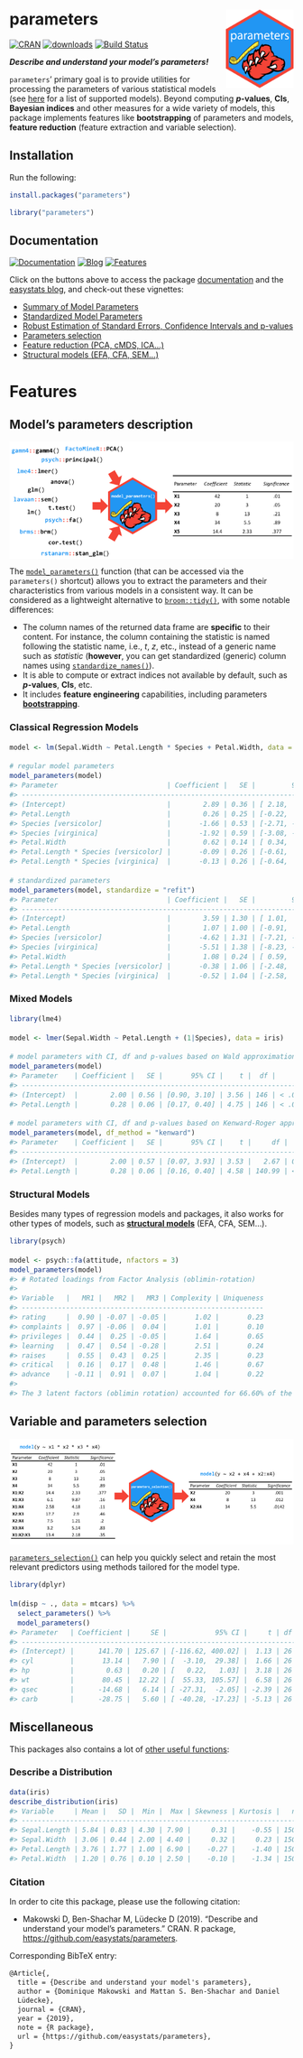 
# parameters <img src='man/figures/logo.png' align="right" height="139" />

[![CRAN](http://www.r-pkg.org/badges/version/parameters)](https://cran.r-project.org/package=parameters)
[![downloads](http://cranlogs.r-pkg.org/badges/parameters)](https://cran.r-project.org/package=parameters)
[![Build
Status](https://travis-ci.org/easystats/parameters.svg?branch=master)](https://travis-ci.org/easystats/parameters)

***Describe and understand your model’s parameters\!***

`parameters`’ primary goal is to provide utilities for processing the
parameters of various statistical models (see
[here](https://easystats.github.io/insight/) for a list of supported
models). Beyond computing ***p*-values**, **CIs**, **Bayesian indices**
and other measures for a wide variety of models, this package implements
features like **bootstrapping** of parameters and models, **feature
reduction** (feature extraction and variable selection).

## Installation

Run the following:

``` r
install.packages("parameters")
```

``` r
library("parameters")
```

## Documentation

[![Documentation](https://img.shields.io/badge/documentation-parameters-orange.svg?colorB=E91E63)](https://easystats.github.io/parameters/)
[![Blog](https://img.shields.io/badge/blog-easystats-orange.svg?colorB=FF9800)](https://easystats.github.io/blog/posts/)
[![Features](https://img.shields.io/badge/features-parameters-orange.svg?colorB=2196F3)](https://easystats.github.io/parameters/reference/index.html)

Click on the buttons above to access the package
[documentation](https://easystats.github.io/parameters/) and the
[easystats blog](https://easystats.github.io/blog/posts/), and check-out
these vignettes:

  - [Summary of Model
    Parameters](https://easystats.github.io/parameters/articles/model_parameters.html)
  - [Standardized Model
    Parameters](https://easystats.github.io/parameters/articles/model_parameters_standardized.html)
  - [Robust Estimation of Standard Errors, Confidence Intervals and
    p-values](https://easystats.github.io/parameters/articles/model_parameters_robust.html)
  - [Parameters
    selection](https://easystats.github.io/parameters/articles/parameters_selection.html)
  - [Feature reduction (PCA, cMDS,
    ICA…)](https://easystats.github.io/parameters/articles/parameters_reduction.html)
  - [Structural models (EFA, CFA,
    SEM…)](https://easystats.github.io/parameters/articles/efa_cfa.html)

# Features

## Model’s parameters description

<p>

<img src='man/figures/figure1.png' align="center" />

</p>

The
[`model_parameters()`](https://easystats.github.io/parameters/articles/model_parameters.html)
function (that can be accessed via the `parameters()` shortcut) allows
you to extract the parameters and their characteristics from various
models in a consistent way. It can be considered as a lightweight
alternative to [`broom::tidy()`](https://github.com/tidymodels/broom),
with some notable differences:

  - The column names of the returned data frame are **specific** to
    their content. For instance, the column containing the statistic is
    named following the statistic name, i.e., *t*, *z*, etc., instead of
    a generic name such as *statistic* (**however**, you can get
    standardized (generic) column names using
    [`standardize_names()`](https://easystats.github.io/parameters/reference/standardize_names.html)).
  - It is able to compute or extract indices not available by default,
    such as ***p*-values**, **CIs**, etc.
  - It includes **feature engineering** capabilities, including
    parameters
    [**bootstrapping**](https://easystats.github.io/parameters/reference/bootstrap_parameters.html).

### Classical Regression Models

``` r
model <- lm(Sepal.Width ~ Petal.Length * Species + Petal.Width, data = iris)

# regular model parameters
model_parameters(model)
#> Parameter                           | Coefficient |   SE |         95% CI |     t |  df |      p
#> ------------------------------------------------------------------------------------------------
#> (Intercept)                         |        2.89 | 0.36 | [ 2.18,  3.60] |  8.01 | 143 | < .001
#> Petal.Length                        |        0.26 | 0.25 | [-0.22,  0.75] |  1.07 | 143 | 0.287 
#> Species [versicolor]                |       -1.66 | 0.53 | [-2.71, -0.62] | -3.14 | 143 | 0.002 
#> Species [virginica]                 |       -1.92 | 0.59 | [-3.08, -0.76] | -3.28 | 143 | 0.001 
#> Petal.Width                         |        0.62 | 0.14 | [ 0.34,  0.89] |  4.41 | 143 | < .001
#> Petal.Length * Species [versicolor] |       -0.09 | 0.26 | [-0.61,  0.42] | -0.36 | 143 | 0.721 
#> Petal.Length * Species [virginica]  |       -0.13 | 0.26 | [-0.64,  0.38] | -0.50 | 143 | 0.618

# standardized parameters
model_parameters(model, standardize = "refit")
#> Parameter                           | Coefficient |   SE |         95% CI |     t |  df |      p
#> ------------------------------------------------------------------------------------------------
#> (Intercept)                         |        3.59 | 1.30 | [ 1.01,  6.17] |  2.75 | 143 | 0.007 
#> Petal.Length                        |        1.07 | 1.00 | [-0.91,  3.04] |  1.07 | 143 | 0.287 
#> Species [versicolor]                |       -4.62 | 1.31 | [-7.21, -2.03] | -3.53 | 143 | < .001
#> Species [virginica]                 |       -5.51 | 1.38 | [-8.23, -2.79] | -4.00 | 143 | < .001
#> Petal.Width                         |        1.08 | 0.24 | [ 0.59,  1.56] |  4.41 | 143 | < .001
#> Petal.Length * Species [versicolor] |       -0.38 | 1.06 | [-2.48,  1.72] | -0.36 | 143 | 0.721 
#> Petal.Length * Species [virginica]  |       -0.52 | 1.04 | [-2.58,  1.54] | -0.50 | 143 | 0.618
```

### Mixed Models

``` r
library(lme4)

model <- lmer(Sepal.Width ~ Petal.Length + (1|Species), data = iris)

# model parameters with CI, df and p-values based on Wald approximation
model_parameters(model)
#> Parameter    | Coefficient |   SE |       95% CI |    t |  df |      p
#> ----------------------------------------------------------------------
#> (Intercept)  |        2.00 | 0.56 | [0.90, 3.10] | 3.56 | 146 | < .001
#> Petal.Length |        0.28 | 0.06 | [0.17, 0.40] | 4.75 | 146 | < .001

# model parameters with CI, df and p-values based on Kenward-Roger approximation
model_parameters(model, df_method = "kenward")
#> Parameter    | Coefficient |   SE |       95% CI |    t |     df |      p
#> -------------------------------------------------------------------------
#> (Intercept)  |        2.00 | 0.57 | [0.07, 3.93] | 3.53 |   2.67 | 0.046 
#> Petal.Length |        0.28 | 0.06 | [0.16, 0.40] | 4.58 | 140.99 | < .001
```

### Structural Models

Besides many types of regression models and packages, it also works for
other types of models, such as [**structural
models**](https://easystats.github.io/parameters/articles/efa_cfa.html)
(EFA, CFA, SEM…).

``` r
library(psych)

model <- psych::fa(attitude, nfactors = 3)
model_parameters(model)
#> # Rotated loadings from Factor Analysis (oblimin-rotation)
#> 
#> Variable   |   MR1 |   MR2 |   MR3 | Complexity | Uniqueness
#> ------------------------------------------------------------
#> rating     |  0.90 | -0.07 | -0.05 |       1.02 |       0.23
#> complaints |  0.97 | -0.06 |  0.04 |       1.01 |       0.10
#> privileges |  0.44 |  0.25 | -0.05 |       1.64 |       0.65
#> learning   |  0.47 |  0.54 | -0.28 |       2.51 |       0.24
#> raises     |  0.55 |  0.43 |  0.25 |       2.35 |       0.23
#> critical   |  0.16 |  0.17 |  0.48 |       1.46 |       0.67
#> advance    | -0.11 |  0.91 |  0.07 |       1.04 |       0.22
#> 
#> The 3 latent factors (oblimin rotation) accounted for 66.60% of the total variance of the original data (MR1 = 38.19%, MR2 = 22.69%, MR3 = 5.72%).
```

## Variable and parameters selection

<p>

<img src='man/figures/figure2.png' align="center" />

</p>

[`parameters_selection()`](https://easystats.github.io/parameters/articles/parameters_selection.html)
can help you quickly select and retain the most relevant predictors
using methods tailored for the model type.

``` r
library(dplyr)

lm(disp ~ ., data = mtcars) %>% 
  select_parameters() %>% 
  model_parameters()
#> Parameter   | Coefficient |     SE |            95% CI |     t | df |      p
#> ----------------------------------------------------------------------------
#> (Intercept) |      141.70 | 125.67 | [-116.62, 400.02] |  1.13 | 26 | 0.270 
#> cyl         |       13.14 |   7.90 | [  -3.10,  29.38] |  1.66 | 26 | 0.108 
#> hp          |        0.63 |   0.20 | [   0.22,   1.03] |  3.18 | 26 | 0.004 
#> wt          |       80.45 |  12.22 | [  55.33, 105.57] |  6.58 | 26 | < .001
#> qsec        |      -14.68 |   6.14 | [ -27.31,  -2.05] | -2.39 | 26 | 0.024 
#> carb        |      -28.75 |   5.60 | [ -40.28, -17.23] | -5.13 | 26 | < .001
```

## Miscellaneous

This packages also contains a lot of [other useful
functions](https://easystats.github.io/parameters/reference/index.html):

### Describe a Distribution

``` r
data(iris)
describe_distribution(iris)
#> Variable     | Mean |   SD |  Min |  Max | Skewness | Kurtosis |   n | n_Missing
#> --------------------------------------------------------------------------------
#> Sepal.Length | 5.84 | 0.83 | 4.30 | 7.90 |     0.31 |    -0.55 | 150 |         0
#> Sepal.Width  | 3.06 | 0.44 | 2.00 | 4.40 |     0.32 |     0.23 | 150 |         0
#> Petal.Length | 3.76 | 1.77 | 1.00 | 6.90 |    -0.27 |    -1.40 | 150 |         0
#> Petal.Width  | 1.20 | 0.76 | 0.10 | 2.50 |    -0.10 |    -1.34 | 150 |         0
```

### Citation

In order to cite this package, please use the following citation:

  - Makowski D, Ben-Shachar M, Lüdecke D (2019). “Describe and
    understand your model’s parameters.” CRAN. R package,
    <https://github.com/easystats/parameters>.

Corresponding BibTeX entry:

    @Article{,
      title = {Describe and understand your model's parameters},
      author = {Dominique Makowski and Mattan S. Ben-Shachar and Daniel
      Lüdecke},
      journal = {CRAN},
      year = {2019},
      note = {R package},
      url = {https://github.com/easystats/parameters},
    }
